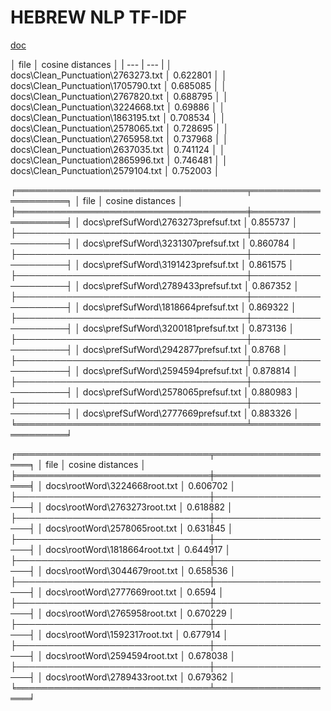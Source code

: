 # HEBREW NLP TF-IDF

[doc](docs/Clean_Punctuation/1461333.txt)


│ file                               │   cosine distances │
| --- | --- |
│ docs\Clean_Punctuation\2763273.txt │           0.622801 │
│ docs\Clean_Punctuation\1705790.txt │           0.685085 │
│ docs\Clean_Punctuation\2767820.txt │           0.688795 │
│ docs\Clean_Punctuation\3224668.txt │           0.69886  │
│ docs\Clean_Punctuation\1863195.txt │           0.708534 │
│ docs\Clean_Punctuation\2578065.txt │           0.728695 │
│ docs\Clean_Punctuation\2765958.txt │           0.737968 │
│ docs\Clean_Punctuation\2637035.txt │           0.741124 │
│ docs\Clean_Punctuation\2865996.txt │           0.746481 │
│ docs\Clean_Punctuation\2579104.txt │           0.752003 │


╒═════════════════════════════════════╤════════════════════╕
│ file                                │   cosine distances │
╞═════════════════════════════════════╪════════════════════╡
│ docs\prefSufWord\2763273prefsuf.txt │           0.855737 │
├─────────────────────────────────────┼────────────────────┤
│ docs\prefSufWord\3231307prefsuf.txt │           0.860784 │
├─────────────────────────────────────┼────────────────────┤
│ docs\prefSufWord\3191423prefsuf.txt │           0.861575 │
├─────────────────────────────────────┼────────────────────┤
│ docs\prefSufWord\2789433prefsuf.txt │           0.867352 │
├─────────────────────────────────────┼────────────────────┤
│ docs\prefSufWord\1818664prefsuf.txt │           0.869322 │
├─────────────────────────────────────┼────────────────────┤
│ docs\prefSufWord\3200181prefsuf.txt │           0.873136 │
├─────────────────────────────────────┼────────────────────┤
│ docs\prefSufWord\2942877prefsuf.txt │           0.8768   │
├─────────────────────────────────────┼────────────────────┤
│ docs\prefSufWord\2594594prefsuf.txt │           0.878814 │
├─────────────────────────────────────┼────────────────────┤
│ docs\prefSufWord\2578065prefsuf.txt │           0.880983 │
├─────────────────────────────────────┼────────────────────┤
│ docs\prefSufWord\2777669prefsuf.txt │           0.883326 │
╘═════════════════════════════════════╧════════════════════╛

╒═══════════════════════════════╤════════════════════╕
│ file                          │   cosine distances │
╞═══════════════════════════════╪════════════════════╡
│ docs\rootWord\3224668root.txt │           0.606702 │
├───────────────────────────────┼────────────────────┤
│ docs\rootWord\2763273root.txt │           0.618882 │
├───────────────────────────────┼────────────────────┤
│ docs\rootWord\2578065root.txt │           0.631845 │
├───────────────────────────────┼────────────────────┤
│ docs\rootWord\1818664root.txt │           0.644917 │
├───────────────────────────────┼────────────────────┤
│ docs\rootWord\3044679root.txt │           0.658536 │
├───────────────────────────────┼────────────────────┤
│ docs\rootWord\2777669root.txt │           0.6594   │
├───────────────────────────────┼────────────────────┤
│ docs\rootWord\2765958root.txt │           0.670229 │
├───────────────────────────────┼────────────────────┤
│ docs\rootWord\1592317root.txt │           0.677914 │
├───────────────────────────────┼────────────────────┤
│ docs\rootWord\2594594root.txt │           0.678038 │
├───────────────────────────────┼────────────────────┤
│ docs\rootWord\2789433root.txt │           0.679362 │
╘═══════════════════════════════╧════════════════════╛


